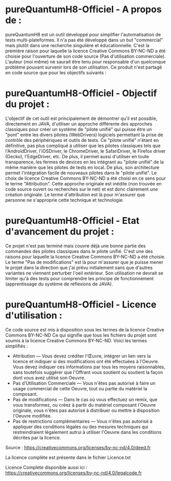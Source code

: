 # pureQuantumH8-Officiel - A propos de :
pureQuantumH8 est un outil développé pour simplifier l'automatisation de tests multi-plateformes.
Il n'a pas été développé dans un but "commercial" mais plutôt dans une recherche singulière et éducationnelle. C'est la première raison pour laquelle la licence Creative Commons BY-NC-ND a été choisie pour l'ouverture de son code source (Pas d'utilisation commerciale).
L'auteur (moi même) ne saurait être tenu pour responsable d'un quelconque problème pouvant survenir lors de son utilisation. Ce produit n'est partagé en code source que pour les objectifs suivants :

# pureQuantumH8-Officiel - Objectif du projet :
L'objectif de cet outil est principalement de démontrer qu'il est possible, directement en JAVA, d'utiliser un approche différente des approches classiques pour créer un système de "pilote unifié" qui puisse être un "pont" entre les divers pilotes (WebDrivers) logiciels permettant la prise de contrôle des périphériques et outils de tests.
Ce "pilote unifié" n'étant en définitive, pas plus compliqué à utiliser que les pilotes classiques tels que l'AndroidDriver, l'iOSDriver, le ChromeDriver, le SafariDriver, le Firefox driver (Gecko), l'EdgeDriver, etc.
De plus, il permet aussi d'utiliser en toute transparence, les fermes de devices en les intégrant au "pilote unifié" de la même manière que les pilotes de tests en local.
De plus, son architecture permet l'intégration facile de nouveaux pilotes dans le "pilote unifié".
Le choix de licence Creative Commons BY-NC-ND a été choisi en ce sens pour le terme "Attribution". Cette approche originale est inédite (non trouvée en code source ouvert ou recherches sur le net) et est donc clairement une création originale. Le terme d'attribution est là pour m'assurer que personne ne s'approprie cette technique et technologie.

# pureQuantumH8-Officiel - Etat d'avancement du projet :
Ce projet n'est pas terminé mais couvre déjà une bonne partie des commandes des pilotes classiques dans le pilote unifié. C'est une des raisons pour laquelle la licence Creative Commons BY-NC-ND a été choisie. Le terme "Pas de modifications" est là pour m'assurer que je puisse mener le projet dans la direction que j'ai prévu initialement sans que d'autres variantes ne viennent perturber l'oeil extérieur. Son utilisation ne devrait se limiter qu'à des tests pour comprendre les principe de fonctionnement (apprentissage du système de réflexions de JAVA).

# pureQuantumH8-Officiel - Licence d'utilisation :
Ce code source est mis à disposition sous les termes de la licence Creative Commons BY-NC-ND
Ce qui signifie que tous les fichiers du projet sont soumis à la licence Creative Commons BY-NC-ND.
Voici les termes simplifiés :
* Attribution — Vous devez créditer l'Œuvre, intégrer un lien vers la licence et indiquer si des modifications ont été effectuées à l'Oeuvre. Vous devez indiquer ces informations par tous les moyens raisonnables, sans toutefois suggérer que l'Offrant vous soutient ou soutient la façon dont vous avez utilisé son Oeuvre.
* Pas d’Utilisation Commerciale — Vous n'êtes pas autorisé à faire un usage commercial de cette Oeuvre, tout ou partie du matériel la composant.
* Pas de modifications — Dans le cas où vous effectuez un remix, que vous transformez, ou créez à partir du matériel composant l'Oeuvre originale, vous n'êtes pas autorisé à distribuer ou mettre à disposition l'Oeuvre modifiée.
* Pas de restrictions complémentaires — Vous n'êtes pas autorisé à appliquer des conditions légales ou des mesures techniques qui restreindraient légalement autrui à utiliser l'Oeuvre dans les conditions décrites par la licence.

Source : https://creativecommons.org/licenses/by-nc-nd/4.0/deed.fr

La licence complète est présente dans le fichier Licence.txt

Licence Complète disponible aussi ici : https://creativecommons.org/licenses/by-nc-nd/4.0/legalcode.fr
